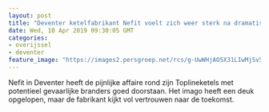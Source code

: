 ```yaml
---
layout: post
title: "Deventer ketelfabrikant Nefit voelt zich weer sterk na dramatisch jaar met Toplineketels"
date: Wed, 10 Apr 2019 09:30:05 GMT
categories: 
- overijssel 
- deventer 
feature_image: "https://images2.persgroep.net/rcs/g-UwWHjAO5X31LIwMjSv5gigbZw/diocontent/145123896/_fitwidth/400/?appId=21791a8992982cd8da851550a453bd7f&quality=0.7"
---
```


Nefit in Deventer heeft de pijnlijke affaire rond zijn Toplineketels met potentieel gevaarlijke branders goed doorstaan. Het imago heeft een deuk opgelopen, maar de fabrikant kijkt vol vertrouwen naar de toekomst.
